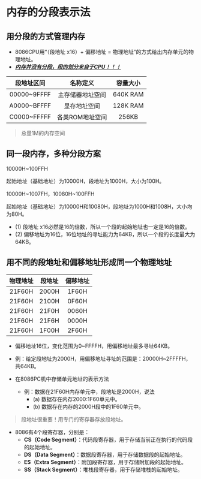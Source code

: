 # 内存的分段表示法



## 用分段的方式管理内存



- 8086CPU用“（段地址 x16）+ 偏移地址 = 物理地址”的方式给出内存单元的物理地址。
- ***<u>内存并没有分段，段的划分来自于CPU！！！</u>***



| 段地址区间  |     名称定义     | 容量大小  |
| :---------: | :--------------: | :-------: |
| 00000~9FFFF | 主存储器地址空间 | 640K  RAM |
| A0000~BFFFF |   显存地址空间   | 128K RAM  |
| C0000~FFFFF | 各类ROM地址空间  |   256KB   |

> 总量1M的内存空间



## 同一段内存，多种分段方案



10000H~100FFH

起始地址（基础地址）为10000H，段地址为1000H，大小为100H。



10000H~1007FH，10080H~100FFH

起始地址（基础地址）为10000H和10080H，段地址为1000H和1008H，大小均为80H。



- (1) 段地址 x16必然是16的倍数，所以一个段的起始地址也一定是16的倍数。
- (2) 偏移地址为16位，16位地址的寻址能力为64KB，所以一个段的长度最大为64KB。



## 用不同的段地址和偏移地址形成同一个物理地址



| 物理地址 | 段地址 | 偏移地址 |
| :------: | :----: | :------: |
|  21F60H  | 2000H  |  1F60H   |
|  21F60H  | 2100H  |  0F60H   |
|  21F60H  | 21F0H  |  0060H   |
|  21F60H  | 21F6H  |  0000H   |
|  21F60H  | 1F00H  |  2F60H   |



- 偏移地址16位，变化范围为0~FFFFH，用偏移地址最多寻址64KB。
- 例：给定段地址为2000H，用偏移地址寻址的范围是：20000H~2FFFFH，共64KB。



- 在8086PC机中存储单元地址的表示方法
  - 例：数据在21F60H内存单元中，段地址是2000H，说法
    - (a) 数据存在内存2000:1F60单元中。
    - (b) 数据存在内存的2000H段中的1F60单元中。



> 段地址很重要！用专门的寄存器存放段地址。

- 8086有4个段寄存器，分别是：
  - **CS（Code Segment）**：代码段寄存器，用于存储当前正在执行的代码段的起始地址。
  - **DS（Data Segment）**：数据段寄存器，用于存储数据段的起始地址。
  - **ES（Extra Segment）**：附加段寄存器，用于存储附加段的起始地址。
  - **SS（Stack Segment）**：堆栈段寄存器，用于存储堆栈的起始地址。

